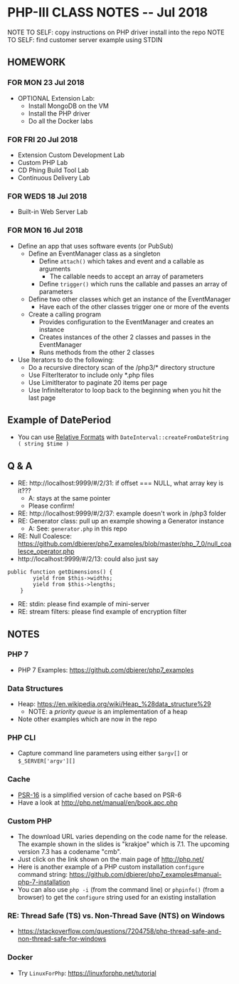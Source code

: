 # PHP-III CLASS NOTES -- Jul 2018

NOTE TO SELF: copy instructions on PHP driver install into the repo
NOTE TO SELF: find customer server example using STDIN

## HOMEWORK
### FOR MON 23 Jul 2018
* OPTIONAL Extension Lab:
  * Install MongoDB on the VM
  * Install the PHP driver
  * Do all the Docker labs

### FOR FRI 20 Jul 2018
* Extension Custom Development Lab
* Custom PHP Lab
* CD Phing Build Tool Lab
* Continuous Delivery Lab


### FOR WEDS 18 Jul 2018
* Built-in Web Server Lab

### FOR MON 16 Jul 2018
* Define an app that uses software events (or PubSub)
    * Define an EventManager class as a singleton
        * Define `attach()` which takes and event and a callable as arguments
            * The callable needs to accept an array of parameters
        * Define `trigger()` which runs the callable and passes an array of parameters
    * Define two other classes which get an instance of the EventManager
        * Have each of the other classes trigger one or more of the events
    * Create a calling program
        * Provides configuration to the EventManager and creates an instance
        * Creates instances of the other 2 classes and passes in the EventManager
        * Runs methods from the other 2 classes
* Use Iterators to do the following:
    * Do a recursive directory scan of the /php3/* directory structure
    * Use FilterIterator to include only *.php files
    * Use LimitIterator to paginate 20 items per page
    * Use InfiniteIterator to loop back to the beginning when you hit the last page


## Example of DatePeriod
* You can use [Relative Formats](http://php.net/manual/en/datetime.formats.relative.php)
  with `DateInterval::createFromDateString ( string $time )`

## Q & A
* RE: http://localhost:9999/#/2/31: if offset === NULL, what array key is it???
  * A: stays at the same pointer
  * Please confirm!
* RE: http://localhost:9999/#/2/37: example doesn't work in /php3 folder
* RE: Generator class: pull up an example showing a Generator instance
  * A: See: `generator.php` in this repo
* RE: Null Coalesce: https://github.com/dbierer/php7_examples/blob/master/php_7_0/null_coalesce_operator.php
* http://localhost:9999/#/2/13: could also just say
```
public function getDimensions() {
        yield from $this->widths;
        yield from $this->lengths;
    }
```
* RE: stdin: please find example of mini-server
* RE: stream filters: please find example of encryption filter

## NOTES

### PHP 7
* PHP 7 Examples: https://github.com/dbierer/php7_examples

### Data Structures
* Heap: https://en.wikipedia.org/wiki/Heap_%28data_structure%29
  * NOTE: a _priority queue_ is an implementation of a heap
* Note other examples which are now in the repo

### PHP CLI
* Capture command line parameters using either `$argv[]` or `$_SERVER['argv'][]`

### Cache
* [PSR-16](https://www.php-fig.org/psr/psr-16/) is a simplified version of cache based on PSR-6
* Have a look at http://php.net/manual/en/book.apc.php

### Custom PHP
* The download URL varies depending on the code name for the release.  The example shown in the slides is "krakjoe" which is 7.1.  The upcoming version 7.3 has a codename "cmb".
* Just click on the link shown on the main page of http://php.net/
* Here is another example of a PHP custom installation `configure` command string: https://github.com/dbierer/php7_examples#manual-php-7-installation
* You can also use `php -i` (from the command line) or `phpinfo()` (from a browser) to get the `configure` string used for an existing installation

### RE: Thread Safe (TS) vs. Non-Thread Save (NTS) on Windows
* https://stackoverflow.com/questions/7204758/php-thread-safe-and-non-thread-safe-for-windows

### Docker
* Try `LinuxForPhp`: https://linuxforphp.net/tutorial
